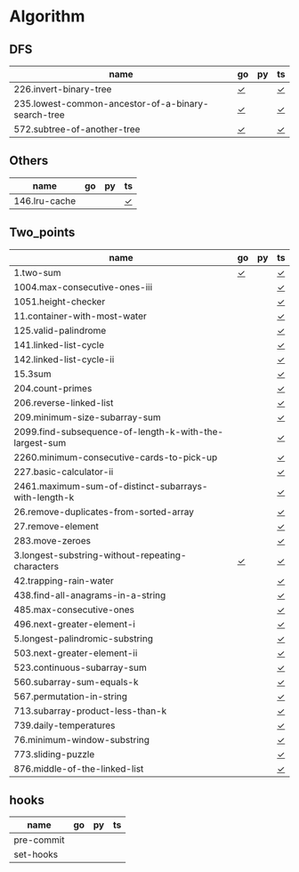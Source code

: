 # Algorithm

## DFS

|  name | go | py | ts |
|-----------|----|---------|-----------|
| 226.invert-binary-tree | [✓](DFS/226.invert-binary-tree.go) |  | [✓](DFS/226.invert-binary-tree.ts) |
| 235.lowest-common-ancestor-of-a-binary-search-tree | [✓](DFS/235.lowest-common-ancestor-of-a-binary-search-tree.go) |  | [✓](DFS/235.lowest-common-ancestor-of-a-binary-search-tree.ts) |
| 572.subtree-of-another-tree | [✓](DFS/572.subtree-of-another-tree.go) |  | [✓](DFS/572.subtree-of-another-tree.ts) |

## Others

|  name | go | py | ts |
|-----------|----|---------|-----------|
| 146.lru-cache |  |  | [✓](Others/146.lru-cache.ts) |

## Two_points

|  name | go | py | ts |
|-----------|----|---------|-----------|
| 1.two-sum | [✓](Two_points/1.two-sum.go) |  | [✓](Two_points/1.two-sum.ts) |
| 1004.max-consecutive-ones-iii |  |  | [✓](Two_points/1004.max-consecutive-ones-iii.ts) |
| 1051.height-checker |  |  | [✓](Two_points/1051.height-checker.ts) |
| 11.container-with-most-water |  |  | [✓](Two_points/11.container-with-most-water.ts) |
| 125.valid-palindrome |  |  | [✓](Two_points/125.valid-palindrome.ts) |
| 141.linked-list-cycle |  |  | [✓](Two_points/141.linked-list-cycle.ts) |
| 142.linked-list-cycle-ii |  |  | [✓](Two_points/142.linked-list-cycle-ii.ts) |
| 15.3sum |  |  | [✓](Two_points/15.3sum.ts) |
| 204.count-primes |  |  | [✓](Two_points/204.count-primes.ts) |
| 206.reverse-linked-list |  |  | [✓](Two_points/206.reverse-linked-list.ts) |
| 209.minimum-size-subarray-sum |  |  | [✓](Two_points/209.minimum-size-subarray-sum.ts) |
| 2099.find-subsequence-of-length-k-with-the-largest-sum |  |  | [✓](Two_points/2099.find-subsequence-of-length-k-with-the-largest-sum.ts) |
| 2260.minimum-consecutive-cards-to-pick-up |  |  | [✓](Two_points/2260.minimum-consecutive-cards-to-pick-up.ts) |
| 227.basic-calculator-ii |  |  | [✓](Two_points/227.basic-calculator-ii.ts) |
| 2461.maximum-sum-of-distinct-subarrays-with-length-k |  |  | [✓](Two_points/2461.maximum-sum-of-distinct-subarrays-with-length-k.ts) |
| 26.remove-duplicates-from-sorted-array |  |  | [✓](Two_points/26.remove-duplicates-from-sorted-array.ts) |
| 27.remove-element |  |  | [✓](Two_points/27.remove-element.ts) |
| 283.move-zeroes |  |  | [✓](Two_points/283.move-zeroes.ts) |
| 3.longest-substring-without-repeating-characters | [✓](Two_points/3.longest-substring-without-repeating-characters.go) |  | [✓](Two_points/3.longest-substring-without-repeating-characters.ts) |
| 42.trapping-rain-water |  |  | [✓](Two_points/42.trapping-rain-water.ts) |
| 438.find-all-anagrams-in-a-string |  |  | [✓](Two_points/438.find-all-anagrams-in-a-string.ts) |
| 485.max-consecutive-ones |  |  | [✓](Two_points/485.max-consecutive-ones.ts) |
| 496.next-greater-element-i |  |  | [✓](Two_points/496.next-greater-element-i.ts) |
| 5.longest-palindromic-substring |  |  | [✓](Two_points/5.longest-palindromic-substring.ts) |
| 503.next-greater-element-ii |  |  | [✓](Two_points/503.next-greater-element-ii.ts) |
| 523.continuous-subarray-sum |  |  | [✓](Two_points/523.continuous-subarray-sum.ts) |
| 560.subarray-sum-equals-k |  |  | [✓](Two_points/560.subarray-sum-equals-k.ts) |
| 567.permutation-in-string |  |  | [✓](Two_points/567.permutation-in-string.ts) |
| 713.subarray-product-less-than-k |  |  | [✓](Two_points/713.subarray-product-less-than-k.ts) |
| 739.daily-temperatures |  |  | [✓](Two_points/739.daily-temperatures.ts) |
| 76.minimum-window-substring |  |  | [✓](Two_points/76.minimum-window-substring.ts) |
| 773.sliding-puzzle |  |  | [✓](Two_points/773.sliding-puzzle.ts) |
| 876.middle-of-the-linked-list |  |  | [✓](Two_points/876.middle-of-the-linked-list.ts) |

## hooks

|  name | go | py | ts |
|-----------|----|---------|-----------|
| pre-commit |  |  |  |
| set-hooks |  |  |  |

